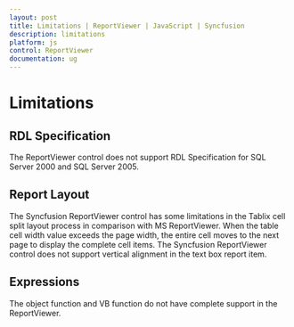 ```yaml
---
layout: post
title: Limitations | ReportViewer | JavaScript | Syncfusion
description: limitations
platform: js
control: ReportViewer
documentation: ug
---
```


# Limitations

## RDL Specification
The ReportViewer control does not support RDL Specification for SQL Server 2000 and SQL Server 2005.

## Report Layout
The Syncfusion ReportViewer control has some limitations in the Tablix cell split layout process in comparison with MS ReportViewer. When the table cell width value exceeds the page width, the entire cell moves to the next page to display the complete cell items. 
The Syncfusion ReportViewer control does not support vertical alignment in the text box report item.

## Expressions
The object function and VB function do not have complete support in the ReportViewer.
